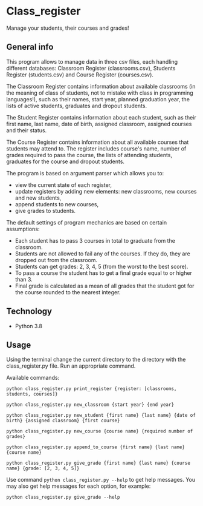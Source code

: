 # Class_register

Manage your students, their courses and grades!

## General info

This program allows to manage data in three csv files, each handling different databases: Classroom Register (classrooms.csv), Students Register (students.csv) and Course Register (courses.csv).

The Classroom Register contains information about available classrooms (in the meaning of class of students, not to mistake with class in programming languages!), such as their names, start year, planned graduation year, the lists of active students, graduates and dropout students.

The Student Register contains information about each student, such as their first name, last name, date of birth, assigned classroom, assigned courses and their status.

The Course Register contains information about all available courses that students may attend to. The register includes course's name, number of grades required to pass the course, the lists of attending students, graduates for the course and dropout students.

The program is based on argument parser which allows you to:
- view the current state of each register,
- update registers by adding new elements: new classrooms, new courses and new students,
- append students to new courses,
- give grades to students.

The default settings of program mechanics are based on certain assumptions:
- Each student has to pass 3 courses in total to graduate from the classroom.
- Students are not allowed to fail any of the courses. If they do, they are dropped out from the classroom.
- Students can get grades: 2, 3, 4, 5 (from the worst to the best score).
- To pass a course the student has to get a final grade equal to or higher than 3.
- Final grade is calculated as a mean of all grades that the student got for the course rounded to the nearest integer.

## Technology

- Python 3.8

## Usage

Using the terminal change the current directory to the directory with the class_register.py file. Run an appropriate command.

Available commands:

```python class_register.py print_register {register: [classrooms, students, courses]}```

```python class_register.py new_classroom {start year} {end year}```

```python class_register.py new_student {first name} {last name} {date of birth} {assigned classroom} {first course}```

```python class_register.py new_course {course name} {required number of grades}```

```python class_register.py append_to_course {first name} {last name} {course name}```

```python class_register.py give_grade {first name} {last name} {course name} {grade: [2, 3, 4, 5]}```

Use command ```python class_register.py --help``` to get help messages. You may also get help messages for each option, for example:

```python class_register.py give_grade --help```
